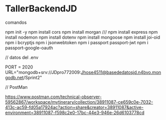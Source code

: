 # TallerBackendJD

comandos

npm init -y
npm install cors
npm install morgan
///
npm install express
npm install nodemon
npm install dotenv
npm install mongoose
npm install joi-oid
npm i bcryptjs
npm i jsonwebtoken
npm i passport passport-jwt
npm i passport-google-oauth

// datos del .env

PORT = 2020
URL="mongodb+srv://JDpro772009:Jhose4511@basededatosjd.n4bvo.mongodb.net/Sprint2"

// PostMan 

https://www.postman.com/technical-observer-59562867/workspace/mytinerary/collection/38911087-ce659c0e-7032-413c-ac59-fd05a17924ac?action=share&creator=38911087&active-environment=38911087-f598c2e0-17bc-44e3-946e-26d6103778cd